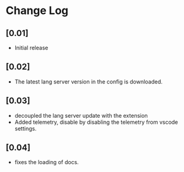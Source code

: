 # Change Log

## [0.01]

- Initial release
  
## [0.02]

- The latest lang server version in the config is downloaded. 

## [0.03]

- decoupled the lang server update with the extension
- Added telemetry, disable by disabling the telemetry from vscode settings.

## [0.04]

- fixes the loading of docs. 